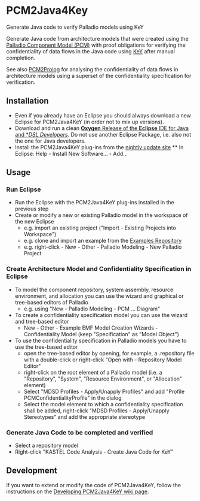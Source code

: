 # PCM2Java4Key
Generate Java code to verify Palladio models using KeY

Generate Java code from architecture models that were created using the [Palladio Component Model (PCM)](http://palladio-simulator.com/) with proof obligations for verifying the confidentiality of data flows in the Java code using [KeY](http://www.key-project.org) after manual completion. 

See also [PCM2Prolog](https://github.com/KASTEL-SCBS/PCM2Prolog) for analysing the confidentiality of data flows in architecture models using a superset of the confidentiality specification for verification.

## Installation
* Even if you already have an Eclipse you should always download a new Eclipse for PCM2Java4KeY (in order not to mix up versions).
* Download and run a clean [**Oxygen** Release of the **Eclipse** IDE for Java and **DSL Developers*](https://www.eclipse.org/downloads/packages/eclipse-ide-java-and-dsl-developers/oxygen). Do not use another Eclipse Package, i.e. also not the one for Java developers.
* Install the PCM2Java4KeY plug-ins from the [nightly update site](https://kastel-scbs.github.io/updatesite/nightly/pcm2java4key)
** In Eclipse: Help - Install New Software... - Add...

## Usage
### Run Eclipse 
* Run the Eclipse with the PCM2Java4KeY plug-ins installed in the previous step
* Create or modify a new or existing Palladio model in the workspace of the new Eclipse
  * e.g. import an existing project ("Import - Existing Projects into Workspace")
  * e.g. clone and import an example from the [Examples Repository](https://github.com/KASTEL-SCBS/Examples4SCBS)
  * e.g. right-click - New - Other - Palladio Modeling - New Palladio Project

### Create Architecture Model and Confidentiality Specification in Eclipse
* To model the component repository, system assembly, resource environment, and allocation you can use the wizard and graphical or tree-based editors of Palladio
  * e.g. using "New - Palladio Modeling - PCM ... Diagram"
* To create a confidentiality specification model you can use the wizard and tree-based editor
  * New - Other - Example EMF Model Creation Wizards - Confidentiality Model (keep "Specification" as "Model Object")
* To use the confidentiality specification in Palladio models you have to use the tree-based editor
  * open the tree-based editor by opening, for example, a .repository file with a double-click or right-click "Open with - Repository Model Editor"
  * right-click on the root element of a Palladio model (i.e. a "Repository", "System", "Resource Environment", or "Allocation" element)
  * Select "MDSD Profiles - Apply/Unapply Profiles" and add "Profile PCMConfidentialityProfile" in the dialog
  * Select the model element to which a confidentiality specification shall be added, right-click "MDSD Profiles - Apply/Unapply Stereotypes" and add the appropriate stereotype
  
### Generate Java Code to be completed and verified
* Select a repository model
* Right-click "KASTEL Code Analysis - Create Java Code for KeY"

## Development
If you want to extend or modify the code of PCM2Java4KeY, follow the instructions on the [Developing PCM2Java4KeY wiki page](https://github.com/KASTEL-SCBS/PCM2Java4Key/wiki/Developing-PCM2Java4KeY).